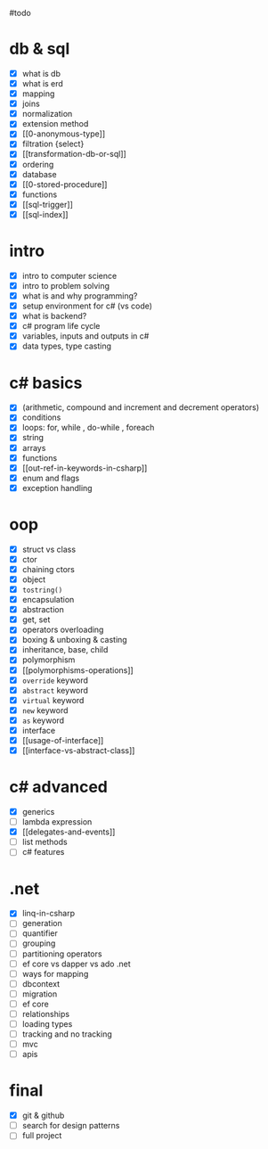 #todo
# db & sql
- [x] what is db
- [x] what is erd
- [x] mapping
- [x] joins
- [x] normalization
- [x] extension method
- [x] [[0-anonymous-type]]
- [x] filtration {select}
- [x] [[transformation-db-or-sql]]
- [x] ordering
- [x] database
- [x] [[0-stored-procedure]]
- [x] functions
- [x] [[sql-trigger]]
- [x] [[sql-index]]
# intro
- [x] intro to computer science
- [x] intro to problem solving
- [x] what is and why programming?
- [x] setup environment for c# (vs code)
- [x] what is backend?
- [x] c# program life cycle
- [x] variables, inputs and outputs in c#
- [x] data types, type casting
# c# basics 
- [x] (arithmetic, compound and increment and decrement operators)
- [x] conditions
- [x] loops: for, while , do-while , foreach
- [x] string
- [x] arrays
- [x] functions
- [x] [[out-ref-in-keywords-in-csharp]]
- [x] enum and flags
- [x] exception handling
# oop
- [x] struct vs class
- [x] ctor
- [x] chaining ctors
- [x] object
- [x] `tostring()`
- [x] encapsulation
- [x] abstraction
- [x] get, set
- [x] operators overloading
- [x] boxing & unboxing & casting
- [x] inheritance, base, child
- [x] polymorphism
- [x] [[polymorphisms-operations]]
- [x] `override` keyword
- [x] `abstract` keyword
- [x] `virtual` keyword
- [x] `new` keyword
- [x] `as` keyword
- [x] interface
- [x] [[usage-of-interface]]
- [x]  [[interface-vs-abstract-class]]

# c# advanced 
- [x] generics
- [ ] lambda expression
- [x] [[delegates-and-events]]
- [ ] list methods
- [ ] c# features
# .net
- [x] linq-in-csharp
- [ ] generation
- [ ] quantifier
- [ ] grouping
- [ ] partitioning operators
- [ ] ef core vs dapper vs ado .net
- [ ] ways for mapping
- [ ] dbcontext
- [ ] migration
- [ ] ef core
- [ ] relationships
- [ ] loading types
- [ ] tracking and no tracking
- [ ] mvc
- [ ] apis
# final
- [x] git & github
- [ ] search for design patterns
- [ ] full project
